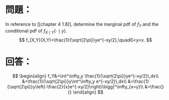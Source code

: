 # 問題：
In reference to [[chapter 4 1.8]], determine the marginal pdf of $f_Y$ and the conditional pdf of $f_{X\mid Y}(\cdot\mid y)$.
$$
f_{X,Y}(X,Y)=\frac{1}{\sqrt{2\pi}}ye^{-xy/2},\quad0<y<x.
$$
# 回答：
$$
\begin{align}
f_Y&=\int^\infty_y \frac{1}{\sqrt{2\pi}}ye^{-xy/2}\,dx\\
&=\frac{1}{\sqrt{2\pi}}y\int^\infty_y e^{-xy/2}\,dx\\
&=\frac{1}{\sqrt{2\pi}}y\left(-\frac{2}{x}e^{-xy/2}\right)\bigg|^\infty_{x=y}\\
&=\frac{}{}
\end{align}
$$